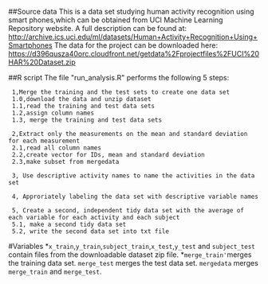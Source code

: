 ##Source data
This is a data set studying human activity recognition using smart phones,which can be obtained from UCI Machine Learning Repository website.
A full description can be found at: http://archive.ics.uci.edu/ml/datasets/Human+Activity+Recognition+Using+Smartphones
The data for the project can be downloaded here: https://d396qusza40orc.cloudfront.net/getdata%2Fprojectfiles%2FUCI%20HAR%20Dataset.zip

##R script
The file "run_analysis.R" performs the following 5 steps:

     1,Merge the training and the test sets to create one data set
     1.0,download the data and unzip dataset
     1.1,read the training and test data sets
     1.2,assign column names
     1.3, merge the training and test data sets
    
     2,Extract only the measurements on the mean and standard deviation for each measurement
     2.1,read all column names
     2.2,create vector for IDs, mean and standard deviation
     2.3,make subset from mergedata
    
     3, Use descriptive activity names to name the activities in the data set
    
     4, Approriately labeling the data set with descriptive variable names
   
     5, Create a second, independent tidy data set with the average of each variable for each activity and each subject
     5.1, make a second tidy data set
     5.2, write the second data set into txt file
    
  
#Variables 
*`x_train`,`y_train`,`subject_train`,`x_test`,`y_test` and `subject_test` contain files from the downloadable dataset zip file.
*`merge_train'`merges the training data set. `merge_test` merges the test data set. `mergedata` merges `merge_train` and `merge_test`.

  
  
  

